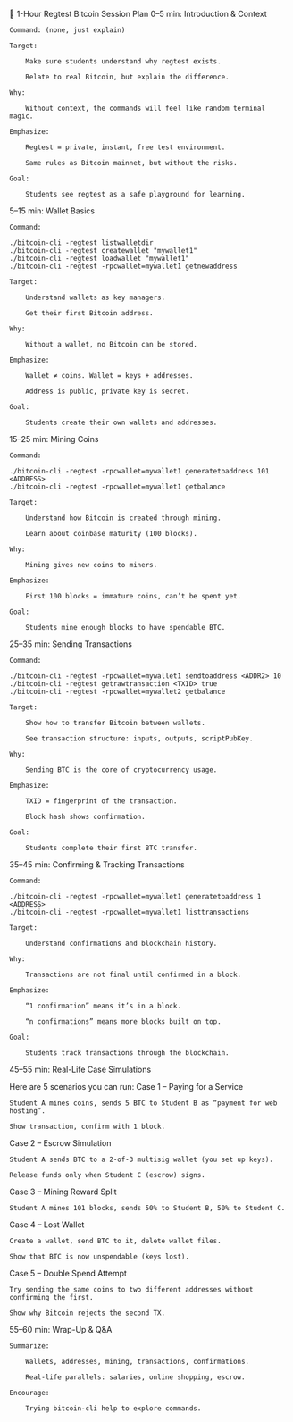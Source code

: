 📅 1-Hour Regtest Bitcoin Session Plan
0–5 min: Introduction & Context

    Command: (none, just explain)

    Target:

        Make sure students understand why regtest exists.

        Relate to real Bitcoin, but explain the difference.

    Why:

        Without context, the commands will feel like random terminal magic.

    Emphasize:

        Regtest = private, instant, free test environment.

        Same rules as Bitcoin mainnet, but without the risks.

    Goal:

        Students see regtest as a safe playground for learning.

5–15 min: Wallet Basics

    Command:

    ./bitcoin-cli -regtest listwalletdir
    ./bitcoin-cli -regtest createwallet "mywallet1"
    ./bitcoin-cli -regtest loadwallet "mywallet1"
    ./bitcoin-cli -regtest -rpcwallet=mywallet1 getnewaddress

    Target:

        Understand wallets as key managers.

        Get their first Bitcoin address.

    Why:

        Without a wallet, no Bitcoin can be stored.

    Emphasize:

        Wallet ≠ coins. Wallet = keys + addresses.

        Address is public, private key is secret.

    Goal:

        Students create their own wallets and addresses.

15–25 min: Mining Coins

    Command:

    ./bitcoin-cli -regtest -rpcwallet=mywallet1 generatetoaddress 101 <ADDRESS>
    ./bitcoin-cli -regtest -rpcwallet=mywallet1 getbalance

    Target:

        Understand how Bitcoin is created through mining.

        Learn about coinbase maturity (100 blocks).

    Why:

        Mining gives new coins to miners.

    Emphasize:

        First 100 blocks = immature coins, can’t be spent yet.

    Goal:

        Students mine enough blocks to have spendable BTC.

25–35 min: Sending Transactions

    Command:

    ./bitcoin-cli -regtest -rpcwallet=mywallet1 sendtoaddress <ADDR2> 10
    ./bitcoin-cli -regtest getrawtransaction <TXID> true
    ./bitcoin-cli -regtest -rpcwallet=mywallet2 getbalance

    Target:

        Show how to transfer Bitcoin between wallets.

        See transaction structure: inputs, outputs, scriptPubKey.

    Why:

        Sending BTC is the core of cryptocurrency usage.

    Emphasize:

        TXID = fingerprint of the transaction.

        Block hash shows confirmation.

    Goal:

        Students complete their first BTC transfer.

35–45 min: Confirming & Tracking Transactions

    Command:

    ./bitcoin-cli -regtest -rpcwallet=mywallet1 generatetoaddress 1 <ADDRESS>
    ./bitcoin-cli -regtest -rpcwallet=mywallet1 listtransactions

    Target:

        Understand confirmations and blockchain history.

    Why:

        Transactions are not final until confirmed in a block.

    Emphasize:

        “1 confirmation” means it’s in a block.

        “n confirmations” means more blocks built on top.

    Goal:

        Students track transactions through the blockchain.

45–55 min: Real-Life Case Simulations

Here are 5 scenarios you can run:
Case 1 – Paying for a Service

    Student A mines coins, sends 5 BTC to Student B as “payment for web hosting”.

    Show transaction, confirm with 1 block.

Case 2 – Escrow Simulation

    Student A sends BTC to a 2-of-3 multisig wallet (you set up keys).

    Release funds only when Student C (escrow) signs.

Case 3 – Mining Reward Split

    Student A mines 101 blocks, sends 50% to Student B, 50% to Student C.

Case 4 – Lost Wallet

    Create a wallet, send BTC to it, delete wallet files.

    Show that BTC is now unspendable (keys lost).

Case 5 – Double Spend Attempt

    Try sending the same coins to two different addresses without confirming the first.

    Show why Bitcoin rejects the second TX.

55–60 min: Wrap-Up & Q&A

    Summarize:

        Wallets, addresses, mining, transactions, confirmations.

        Real-life parallels: salaries, online shopping, escrow.

    Encourage:

        Trying bitcoin-cli help to explore commands.
